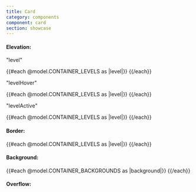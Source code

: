 ```yaml
---
title: Card
category: components
component: card
section: showcase
---
```



<section data-test-percy data-section="showcase">
  
  <h4 class="dummy-h4">Elevation:</h4>
  <div class="dummy-card-sample-grid">
    <p class="dummy-paragraph dummy-card-sample-grid__title">"level"</p>
    {{#each @model.CONTAINER_LEVELS as |level|}}
      <Hds::Card::Container @level={{level}}>
        <DummyPlaceholder @text={{level}} @width="200" @height="200" @background="transparent" />
      </Hds::Card::Container>
    {{/each}}
    <p class="dummy-paragraph dummy-card-sample-grid__title">"levelHover"</p>
    {{#each @model.CONTAINER_LEVELS as |level|}}
      <Hds::Card::Container @levelHover={{level}} mock-state-value="hover">
        <DummyPlaceholder @text={{level}} @width="200" @height="60" @background="transparent" />
      </Hds::Card::Container>
    {{/each}}
    <p class="dummy-paragraph dummy-card-sample-grid__title">"levelActive"</p>
    {{#each @model.CONTAINER_LEVELS as |level|}}
      <Hds::Card::Container @levelActive={{level}} mock-state-value="active">
        <DummyPlaceholder @text={{level}} @width="200" @height="60" @background="transparent" />
      </Hds::Card::Container>
    {{/each}}
  </div>

  <h4 class="dummy-h4">Border:</h4>
  <div class="dummy-card-base-sample">
    {{#each @model.CONTAINER_LEVELS as |level|}}
      <Hds::Card::Container @level={{level}} @hasBorder={{true}}>
        <DummyPlaceholder @text={{level}} @width="200" @height="200" @background="transparent" />
      </Hds::Card::Container>
    {{/each}}
  </div>

  <h4 class="dummy-h4">Background:</h4>
  <div class="dummy-card-base-sample">
    {{#each @model.CONTAINER_BACKGROUNDS as |background|}}
      <Hds::Card::Container @level="mid" @hasBorder={{true}} @background={{background}}>
        <DummyPlaceholder @text={{background}} @width="200" @height="200" @background="transparent" />
      </Hds::Card::Container>
    {{/each}}
  </div>

  <h4 class="dummy-h4">Overflow:</h4>
  <div class="dummy-card-base-sample">
    <Hds::Card::Container @level="mid" @hasBorder={{true}}>
      <div class="dummy-card-overflow__wrapper-relative">
        <DummyPlaceholder @text="hidden (default)" @width="200" @height="200" @background="#e1f5fe" />
        <div class="dummy-card-overflow__content-absolute"></div>
      </div>
    </Hds::Card::Container>
    <Hds::Card::Container @level="mid" @hasBorder={{true}} @overflow="visible">
      <div class="dummy-card-overflow__wrapper-relative">
        <DummyPlaceholder @text="visible" @width="200" @height="200" @background="#e1f5fe" />
        <div class="dummy-card-overflow__content-absolute"></div>
      </div>
    </Hds::Card::Container>
  </div>
</section>
